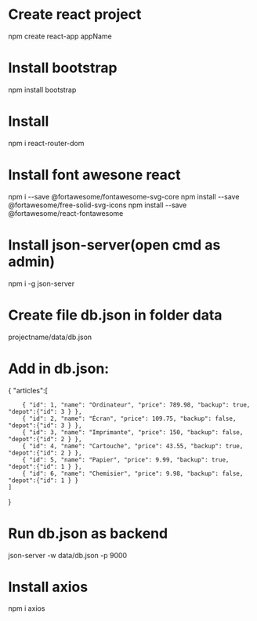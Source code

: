 # Create react project
npm create react-app appName

# Install bootstrap
npm install bootstrap

# Install 
npm i react-router-dom

# Install font awesone react
npm i --save @fortawesome/fontawesome-svg-core
npm install --save @fortawesome/free-solid-svg-icons
npm install --save @fortawesome/react-fontawesome

# Install json-server(open cmd as admin)
npm i -g json-server

# Create file db.json in folder data
projectname/data/db.json

# Add in db.json:
{
	"articles":[
		
		{ "id": 1, "name": "Ordinateur", "price": 789.98, "backup": true, "depot":{"id": 3 } },
		{ "id": 2, "name": "Écran", "price": 109.75, "backup": false, "depot":{"id": 3 } },
		{ "id": 3, "name": "Imprimante", "price": 150, "backup": false, "depot":{"id": 2 } },
		{ "id": 4, "name": "Cartouche", "price": 43.55, "backup": true, "depot":{"id": 2 } },
		{ "id": 5, "name": "Papier", "price": 9.99, "backup": true, "depot":{"id": 1 } },
		{ "id": 6, "name": "Chemisier", "price": 9.98, "backup": false, "depot":{"id": 1 } }
	]
}

# Run db.json as backend
json-server -w data/db.json -p 9000

# Install axios
npm i axios